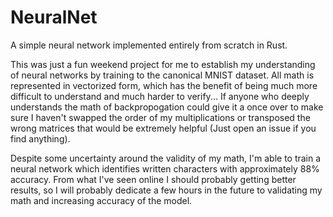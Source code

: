# NeuralNet

A simple neural network implemented entirely from scratch in Rust.

This was just a fun weekend project for me to establish my understanding of neural networks by training to the canonical
MNIST dataset. All math is represented in vectorized form, which has the benefit of being much more difficult to
understand and much harder to verify... If anyone who deeply understands the math of backpropogation could give it a
once over to make sure I haven't swapped the order of my multiplications or transposed the wrong matrices that would be
extremely helpful (Just open an issue if you find anything).

Despite some uncertainty around the validity of my math, I'm able to train a neural network which identifies written
characters with approximately 88% accuracy. From what I've seen online I should probably getting better results, so I
will probably dedicate a few hours in the future to validating my math and increasing accuracy of the model.

